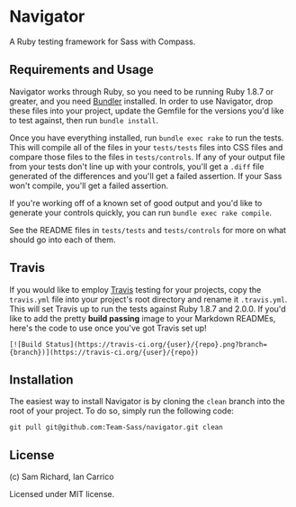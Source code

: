 Navigator
=========

A Ruby testing framework for Sass with Compass.

## Requirements and Usage

Navigator works through Ruby, so you need to be running Ruby 1.8.7 or greater, and you need [Bundler](http://bundler.io/) installed. In order to use Navigator, drop these files into your project, update the Gemfile for the versions you'd like to test against, then run `bundle install`.

Once you have everything installed, run `bundle exec rake` to run the tests. This will compile all of the files in your `tests/tests` files into CSS files and compare those files to the files in `tests/controls`. If any of your output file from your tests don't line up with your controls, you'll get a `.diff` file generated of the differences and you'll get a failed assertion. If your Sass won't compile, you'll get a failed assertion.

If you're working off of a known set of good output and you'd like to generate your controls quickly, you can run `bundle exec rake compile`.

See the README files in `tests/tests` and `tests/controls` for more on what should go into each of them.

## Travis

If you would like to employ [Travis](https://travis-ci.org/) testing for your projects, copy the `travis.yml` file into your project's root directory and rename it `.travis.yml`. This will set Travis up to run the tests against Ruby 1.8.7 and 2.0.0. If you'd like to add the pretty **build passing** image to your Markdown READMEs, here's the code to use once you've got Travis set up!

`[![Build Status](https://travis-ci.org/{user}/{repo}.png?branch={branch})](https://travis-ci.org/{user}/{repo})`

## Installation

The easiest way to install Navigator is by cloning the `clean` branch into the root of your project. To do so, simply run the following code:

`git pull git@github.com:Team-Sass/navigator.git clean`

## License

(c) Sam Richard, Ian Carrico

Licensed under MIT license.
